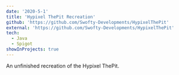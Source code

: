 ```yaml
---
date: '2020-5-1'
title: 'Hypixel ThePit Recreation'
github: 'https://github.com/Swofty-Developments/HypixelThePit'
external: 'https://github.com/Swofty-Developments/HypixelThePit'
tech:
  - Java
  - Spigot
showInProjects: true
---
```


An unfinished recreation of the Hypixel ThePit.